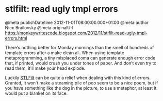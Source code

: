 # stlfilt: read ugly tmpl errors

@meta publishDatetime 2012-11-01T08:00:00.000+01:00
@meta author Nico Brailovsky
@meta originalUrl https://monkeywritescode.blogspot.com/2012/11/stlfilt-read-ugly-tmpl-errors.html

There's nothing better for Monday mornings than the smell of hundreds of template errors after a make clean all. When using template metaprogramming, a tiny misplaced coma can generate enough error code that, if printed, would crush you under tones of paper. And don't even try to read them, it'll make your head explode.

Luckily [STLFilt](http://www.bdsoft.com/tools/stlfilt.html) can be quite a relief when dealing with this kind of errors. Granted, it won't make a steaming pile of poo seem to be a nice poem, but if you have something like the dog in the picture, to use a metaphor, at least it would put a blanket on its face.

